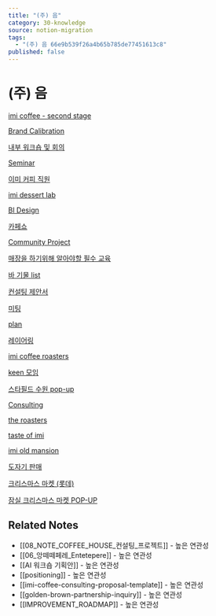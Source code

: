 ```yaml
---
title: "(주) 음"
category: 30-knowledge
source: notion-migration
tags:
  - "(주) 음 66e9b539f26a4b65b785de77451613c8"
published: false
---
```


# (주) 음

[imi coffee - second stage]((주)%20%EC%9D%8C%2066e9b539f26a4b65b785de77451613c8/imi%20coffee%20-%20second%20stage%20e7dfb612887640d1b5fb68c0bb98ac6f.md)

[Brand Calibration]((주)%20%EC%9D%8C%2066e9b539f26a4b65b785de77451613c8/Brand%20Calibration%20b763e5f4a0d94fc0a1804daf2b4cbf05.md)

[내부 워크숍 및 회의]((주)%20%EC%9D%8C%2066e9b539f26a4b65b785de77451613c8/%EB%82%B4%EB%B6%80%20%EC%9B%8C%ED%81%AC%EC%88%8D%20%EB%B0%8F%20%ED%9A%8C%EC%9D%98%20c09642829cbb460caade3d89d7122a12.md)

[Seminar]((주)%20%EC%9D%8C%2066e9b539f26a4b65b785de77451613c8/Seminar%20fec8f8f2d3df47b1b21cd29d3a79973b.md)

[이미 커피 직원 ]((주)%20%EC%9D%8C%2066e9b539f26a4b65b785de77451613c8/%EC%9D%B4%EB%AF%B8%20%EC%BB%A4%ED%94%BC%20%EC%A7%81%EC%9B%90%2072083782ed1d490182936249bd6da0b0.md)

[imi dessert lab]((주)%20%EC%9D%8C%2066e9b539f26a4b65b785de77451613c8/imi%20dessert%20lab%205cede3390c36445e9a8d7929b28a2c5a.md)

[BI Design]((주)%20%EC%9D%8C%2066e9b539f26a4b65b785de77451613c8/BI%20Design%201dfc917cb3014f86b6ce626043889df1.md)

[카페쇼]((주)%20%EC%9D%8C%2066e9b539f26a4b65b785de77451613c8/%EC%B9%B4%ED%8E%98%EC%87%BC%20d5523d3286ac43f885e3942db25ee5d1.md)

[Community Project]((주)%20%EC%9D%8C%2066e9b539f26a4b65b785de77451613c8/Community%20Project%201f8ae95ccdce412ba687daea466526f2.md)

[매장을 하기위해 알아야할 필수 교육]((주)%20%EC%9D%8C%2066e9b539f26a4b65b785de77451613c8/%EB%A7%A4%EC%9E%A5%EC%9D%84%20%ED%95%98%EA%B8%B0%EC%9C%84%ED%95%B4%20%EC%95%8C%EC%95%84%EC%95%BC%ED%95%A0%20%ED%95%84%EC%88%98%20%EA%B5%90%EC%9C%A1%2085d528383a594c56b3eb6441eb66c443.md)

[바 기물 list]((주)%20%EC%9D%8C%2066e9b539f26a4b65b785de77451613c8/%EB%B0%94%20%EA%B8%B0%EB%AC%BC%20list%2097f0016ecdf14d898df4c42bc42b8afd.md)

[컨설팅 제안서]((주)%20%EC%9D%8C%2066e9b539f26a4b65b785de77451613c8/%EC%BB%A8%EC%84%A4%ED%8C%85%20%EC%A0%9C%EC%95%88%EC%84%9C%20ca09ca74f300494baa5f97074053b8d2.md)

[미팅]((주)%20%EC%9D%8C%2066e9b539f26a4b65b785de77451613c8/%EB%AF%B8%ED%8C%85%20aa657b2f43e64446957fc2d7f19798fa.md)

[plan]((주)%20%EC%9D%8C%2066e9b539f26a4b65b785de77451613c8/plan%2028d82bc3f301484db15d979687f79a7b.md)

[레이어링]((주)%20%EC%9D%8C%2066e9b539f26a4b65b785de77451613c8/%EB%A0%88%EC%9D%B4%EC%96%B4%EB%A7%81%2032ba473a610b4c55ad611ee162cc0e56.md)

[imi coffee roasters]((주)%20%EC%9D%8C%2066e9b539f26a4b65b785de77451613c8/imi%20coffee%20roasters%20248b175c63404d908ecd9fecbb0dc3e4.md)

[keen 모임]((주)%20%EC%9D%8C%2066e9b539f26a4b65b785de77451613c8/keen%20%EB%AA%A8%EC%9E%84%200b2d88b32ea248ef8351291c60c8b4f0.md)

[스타필드 수원 pop-up ]((주)%20%EC%9D%8C%2066e9b539f26a4b65b785de77451613c8/%EC%8A%A4%ED%83%80%ED%95%84%EB%93%9C%20%EC%88%98%EC%9B%90%20pop-up%2084ba6cb73a514385887e490166f300b2.md)

[Consulting]((주)%20%EC%9D%8C%2066e9b539f26a4b65b785de77451613c8/Consulting%202dc9598b52424ea9a92ed0b3cf650ae9.md)

[the roasters]((주)%20%EC%9D%8C%2066e9b539f26a4b65b785de77451613c8/the%20roasters%200c2b90a4832c4ecebba3b98c6edcee57.md)

[taste of imi]((주)%20%EC%9D%8C%2066e9b539f26a4b65b785de77451613c8/taste%20of%20imi%205f050d615ada4bd39418ed7831bbf8a6.md)

[imi old mansion]((주)%20%EC%9D%8C%2066e9b539f26a4b65b785de77451613c8/imi%20old%20mansion%204b7399e9df7949cd8438f8b27b469dc6.md)

[도자기 판매]((주)%20%EC%9D%8C%2066e9b539f26a4b65b785de77451613c8/%EB%8F%84%EC%9E%90%EA%B8%B0%20%ED%8C%90%EB%A7%A4%2011fd0f53623d807bb453f1230327f783.md)

[크리스마스 마켓 (롯데)]((주)%20%EC%9D%8C%2066e9b539f26a4b65b785de77451613c8/%ED%81%AC%EB%A6%AC%EC%8A%A4%EB%A7%88%EC%8A%A4%20%EB%A7%88%EC%BC%93%20(%EB%A1%AF%EB%8D%B0)%2010cd0f53623d802f9d94f066ed949c99.md)

[잠실 크리스마스 마켓 POP-UP]((주)%20%EC%9D%8C%2066e9b539f26a4b65b785de77451613c8/%EC%9E%A0%EC%8B%A4%20%ED%81%AC%EB%A6%AC%EC%8A%A4%EB%A7%88%EC%8A%A4%20%EB%A7%88%EC%BC%93%20POP-UP%2016dd0f53623d80ef871fd5c8b290275f.md)

## Related Notes
- [[08_NOTE_COFFEE_HOUSE_컨설팅_프로젝트]] - 높은 연관성
- [[06_앙떼떼페레_Entetepere]] - 높은 연관성
- [[AI 워크숍 기획안]] - 높은 연관성
- [[positioning]] - 높은 연관성
- [[imi-coffee-consulting-proposal-template]] - 높은 연관성
- [[golden-brown-partnership-inquiry]] - 높은 연관성
- [[IMPROVEMENT_ROADMAP]] - 높은 연관성
